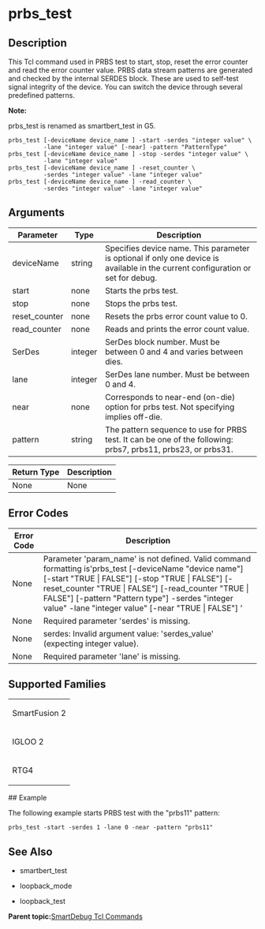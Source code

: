 # prbs\_test

## Description

This Tcl command used in PRBS test to start, stop, reset the error counter and read the error counter value. PRBS data stream patterns are generated and checked by the internal SERDES block. These are used to self-test signal integrity of the device. You can switch the device through several predefined patterns.

**Note:**

​prbs\_test is renamed as smartbert\_test in G5.

```
prbs_test [-deviceName device_name ] -start -serdes "integer value" \
          -lane "integer value" [-near] -pattern "PatternType"
prbs_test [-deviceName device_name ] -stop -serdes "integer value" \
          -lane "integer value"
prbs_test [-deviceName device_name ] -reset_counter \
          -serdes "integer value" -lane "integer value"
prbs_test [-deviceName device_name ] -read_counter \
          -serdes "integer value" -lane "integer value"
```

## Arguments

|Parameter|Type|Description|
|---------|----|-----------|
|deviceName|string|Specifies device name. This parameter is optional if only one device is available in the current configuration or set for debug.|
|start|none|Starts the prbs test.|
|stop|none|Stops the prbs test.|
|reset\_counter|none|Resets the prbs error count value to 0.|
|read\_counter​|none|Reads and prints the error count value.|
|SerDes|integer|SerDes block number. Must be between 0 and 4 and varies between dies.|
|lane|integer|SerDes lane number. Must be between 0 and 4.|
|near|none|Corresponds to near-end \(on-die\) option for prbs test. Not specifying implies off-die.|
|pattern|string|The pattern sequence to use for PRBS test. It can be one of the following: prbs7, prbs11, prbs23, or prbs31.|

|Return Type|Description|
|-----------|-----------|
|None|None|

## Error Codes

|Error Code|Description|
|----------|-----------|
|None|Parameter 'param\_name' is not defined. Valid command formatting is'prbs\_test \[-deviceName "device name"\] \[-start "TRUE \| FALSE"\] \[-stop "TRUE \| FALSE"\] \[-reset\_counter "TRUE \| FALSE"\] \[-read\_counter "TRUE \| FALSE"\] \[-pattern "Pattern type"\] -serdes "integer value" -lane "integer value" \[-near "TRUE \| FALSE"\] '|
|None|Required parameter 'serdes' is missing.|
|None|serdes: Invalid argument value: 'serdes\_value' \(expecting integer value\).|
|None|Required parameter 'lane' is missing.|

## Supported Families

<table id="GUID-D1076262-91F5-4656-8B9C-478FEF8FDB15"><tbody><tr><td>

SmartFusion 2

</td></tr><tr><td>

IGLOO 2

</td></tr><tr><td>

RTG4

</td></tr></tbody>
</table>## Example

The following example starts PRBS test with the "prbs11" pattern:

```
prbs_test -start -serdes 1 -lane 0 -near -pattern "prbs11"
```

## See Also

-   smartbert\_test

-   loopback\_mode

-   loopback\_test


**Parent topic:**[SmartDebug Tcl Commands](GUID-5F0515FB-DC45-4C39-86E5-8B7DC659F010.md)

